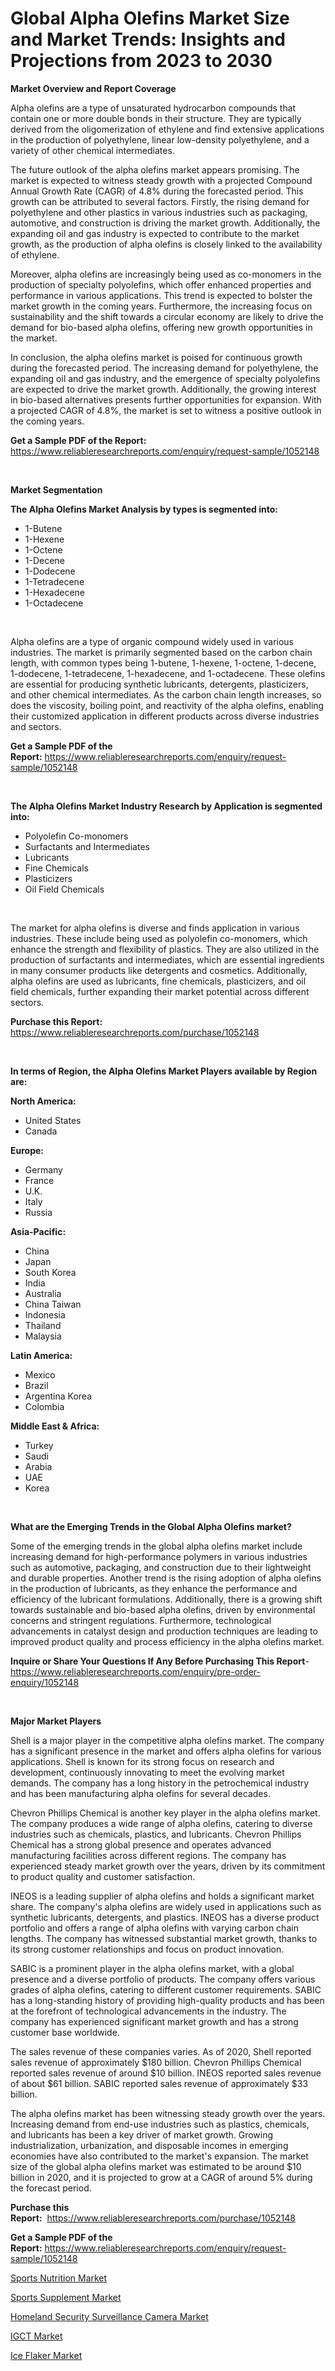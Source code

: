 <p><h1>Global Alpha Olefins Market Size and Market Trends: Insights and Projections from 2023 to 2030</h1></p><p><strong>Market Overview and Report Coverage</strong></p>
<p><p>Alpha olefins are a type of unsaturated hydrocarbon compounds that contain one or more double bonds in their structure. They are typically derived from the oligomerization of ethylene and find extensive applications in the production of polyethylene, linear low-density polyethylene, and a variety of other chemical intermediates.</p><p>The future outlook of the alpha olefins market appears promising. The market is expected to witness steady growth with a projected Compound Annual Growth Rate (CAGR) of 4.8% during the forecasted period. This growth can be attributed to several factors. Firstly, the rising demand for polyethylene and other plastics in various industries such as packaging, automotive, and construction is driving the market growth. Additionally, the expanding oil and gas industry is expected to contribute to the market growth, as the production of alpha olefins is closely linked to the availability of ethylene.</p><p>Moreover, alpha olefins are increasingly being used as co-monomers in the production of specialty polyolefins, which offer enhanced properties and performance in various applications. This trend is expected to bolster the market growth in the coming years. Furthermore, the increasing focus on sustainability and the shift towards a circular economy are likely to drive the demand for bio-based alpha olefins, offering new growth opportunities in the market.</p><p>In conclusion, the alpha olefins market is poised for continuous growth during the forecasted period. The increasing demand for polyethylene, the expanding oil and gas industry, and the emergence of specialty polyolefins are expected to drive the market growth. Additionally, the growing interest in bio-based alternatives presents further opportunities for expansion. With a projected CAGR of 4.8%, the market is set to witness a positive outlook in the coming years.</p></p>
<p><strong>Get a Sample PDF of the Report:</strong> <a href="https://www.reliableresearchreports.com/enquiry/request-sample/1052148">https://www.reliableresearchreports.com/enquiry/request-sample/1052148</a></p>
<p>&nbsp;</p>
<p><strong>Market Segmentation</strong></p>
<p><strong>The Alpha Olefins Market Analysis by types is segmented into:</strong></p>
<p><ul><li>1-Butene</li><li>1-Hexene</li><li>1-Octene</li><li>1-Decene</li><li>1-Dodecene</li><li>1-Tetradecene</li><li>1-Hexadecene</li><li>1-Octadecene</li></ul></p>
<p>&nbsp;</p>
<p><p>Alpha olefins are a type of organic compound widely used in various industries. The market is primarily segmented based on the carbon chain length, with common types being 1-butene, 1-hexene, 1-octene, 1-decene, 1-dodecene, 1-tetradecene, 1-hexadecene, and 1-octadecene. These olefins are essential for producing synthetic lubricants, detergents, plasticizers, and other chemical intermediates. As the carbon chain length increases, so does the viscosity, boiling point, and reactivity of the alpha olefins, enabling their customized application in different products across diverse industries and sectors.</p></p>
<p><strong>Get a Sample PDF of the Report:</strong>&nbsp;<a href="https://www.reliableresearchreports.com/enquiry/request-sample/1052148">https://www.reliableresearchreports.com/enquiry/request-sample/1052148</a></p>
<p>&nbsp;</p>
<p><strong>The Alpha Olefins Market Industry Research by Application is segmented into:</strong></p>
<p><ul><li>Polyolefin Co-monomers</li><li>Surfactants and Intermediates</li><li>Lubricants</li><li>Fine Chemicals</li><li>Plasticizers</li><li>Oil Field Chemicals</li></ul></p>
<p>&nbsp;</p>
<p><p>The market for alpha olefins is diverse and finds application in various industries. These include being used as polyolefin co-monomers, which enhance the strength and flexibility of plastics. They are also utilized in the production of surfactants and intermediates, which are essential ingredients in many consumer products like detergents and cosmetics. Additionally, alpha olefins are used as lubricants, fine chemicals, plasticizers, and oil field chemicals, further expanding their market potential across different sectors.</p></p>
<p><strong>Purchase this Report:</strong>&nbsp; <a href="https://www.reliableresearchreports.com/purchase/1052148">https://www.reliableresearchreports.com/purchase/1052148</a></p>
<p>&nbsp;</p>
<p><strong>In terms of Region, the Alpha Olefins Market Players available by Region are:</strong></p>
<p>
    <p> <strong> North America: </strong>
        <ul>
            <li>United States</li>
            <li>Canada</li>
        </ul>
        </p> 
    <p> <strong> Europe: </strong>
        <ul>
            <li>Germany</li>
            <li>France</li>
            <li>U.K.</li>
            <li>Italy</li>
            <li>Russia</li>
        </ul>
        </p> 
    <p> <strong> Asia-Pacific: </strong>
        <ul>
            <li>China</li>
            <li>Japan</li>
            <li>South Korea</li>
            <li>India</li>
            <li>Australia</li>
            <li>China Taiwan</li>
            <li>Indonesia</li>
            <li>Thailand</li>
            <li>Malaysia</li>
        </ul>
        </p> 
    <p> <strong> Latin America: </strong>
        <ul>
            <li>Mexico</li>
            <li>Brazil</li>
            <li>Argentina Korea</li>
            <li>Colombia</li>
        </ul>
        </p> 
    <p> <strong> Middle East & Africa: </strong>
        <ul>
            <li>Turkey</li>
            <li>Saudi</li>
            <li>Arabia</li>
            <li>UAE</li>
            <li>Korea</li>
        </ul>
    </p>
    </p>
<p>&nbsp;</p>
<p><strong>What are the Emerging Trends in the Global Alpha Olefins market?</strong></p>
<p><p>Some of the emerging trends in the global alpha olefins market include increasing demand for high-performance polymers in various industries such as automotive, packaging, and construction due to their lightweight and durable properties. Another trend is the rising adoption of alpha olefins in the production of lubricants, as they enhance the performance and efficiency of the lubricant formulations. Additionally, there is a growing shift towards sustainable and bio-based alpha olefins, driven by environmental concerns and stringent regulations. Furthermore, technological advancements in catalyst design and production techniques are leading to improved product quality and process efficiency in the alpha olefins market.</p></p>
<p><strong>Inquire or Share Your Questions If Any Before Purchasing This Report</strong>- <a href="https://www.reliableresearchreports.com/enquiry/pre-order-enquiry/1052148">https://www.reliableresearchreports.com/enquiry/pre-order-enquiry/1052148</a></p>
<p>&nbsp;</p>
<p><strong>Major Market Players</strong></p>
<p><p>Shell is a major player in the competitive alpha olefins market. The company has a significant presence in the market and offers alpha olefins for various applications. Shell is known for its strong focus on research and development, continuously innovating to meet the evolving market demands. The company has a long history in the petrochemical industry and has been manufacturing alpha olefins for several decades.</p><p>Chevron Phillips Chemical is another key player in the alpha olefins market. The company produces a wide range of alpha olefins, catering to diverse industries such as chemicals, plastics, and lubricants. Chevron Phillips Chemical has a strong global presence and operates advanced manufacturing facilities across different regions. The company has experienced steady market growth over the years, driven by its commitment to product quality and customer satisfaction.</p><p>INEOS is a leading supplier of alpha olefins and holds a significant market share. The company's alpha olefins are widely used in applications such as synthetic lubricants, detergents, and plastics. INEOS has a diverse product portfolio and offers a range of alpha olefins with varying carbon chain lengths. The company has witnessed substantial market growth, thanks to its strong customer relationships and focus on product innovation.</p><p>SABIC is a prominent player in the alpha olefins market, with a global presence and a diverse portfolio of products. The company offers various grades of alpha olefins, catering to different customer requirements. SABIC has a long-standing history of providing high-quality products and has been at the forefront of technological advancements in the industry. The company has experienced significant market growth and has a strong customer base worldwide.</p><p>The sales revenue of these companies varies. As of 2020, Shell reported sales revenue of approximately $180 billion. Chevron Phillips Chemical reported sales revenue of around $10 billion. INEOS reported sales revenue of about $61 billion. SABIC reported sales revenue of approximately $33 billion.</p><p>The alpha olefins market has been witnessing steady growth over the years. Increasing demand from end-use industries such as plastics, chemicals, and lubricants has been a key driver of market growth. Growing industrialization, urbanization, and disposable incomes in emerging economies have also contributed to the market's expansion. The market size of the global alpha olefins market was estimated to be around $10 billion in 2020, and it is projected to grow at a CAGR of around 5% during the forecast period.</p></p>
<p><strong>Purchase this Report:</strong>&nbsp;&nbsp;<a href="https://www.reliableresearchreports.com/purchase/1052148">https://www.reliableresearchreports.com/purchase/1052148</a></p>
<p></p>
<p><strong>Get a Sample PDF of the Report:</strong>&nbsp;<a href="https://www.reliableresearchreports.com/enquiry/request-sample/1052148">https://www.reliableresearchreports.com/enquiry/request-sample/1052148</a></p>
<p><p><a href="https://medium.com/@lacyquitzon/sports-nutrition-market-size-reveals-the-best-marketing-channels-in-global-industry-e5642803f748">Sports Nutrition Market</a></p><p><a href="https://medium.com/@nelsonhauck/sports-supplement-market-analysis-and-sze-forecasted-for-period-from-2023-to-2030-12e405f26512">Sports Supplement Market</a></p><p><a href="https://medium.com/@thadnader/homeland-security-surveillance-camera-market-comprehensive-assessment-by-type-application-and-659c9a4b2307">Homeland Security Surveillance Camera Market</a></p><p><a href="https://medium.com/@alaynagrant2023/igct-market-size-cagr-trends-2024-2030-e176a606dce1">IGCT Market</a></p><p><a href="https://medium.com/@amyjacobi1918/ice-flaker-market-the-key-to-successful-business-strategy-forecast-till-2030-8d24c4250b10">Ice Flaker Market</a></p></p>